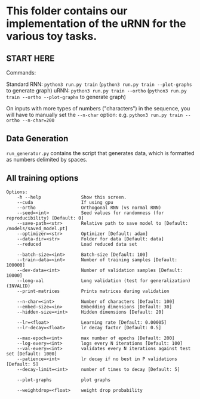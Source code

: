 This folder contains our implementation of the uRNN for the various toy tasks.
===

## START HERE
Commands:

Standard RNN: `python3 run.py train`    (`python3 run.py train --plot-graphs` to generate graph)
uRNN: `python3 run.py train --ortho`    (`python3 run.py train --ortho --plot-graphs` to generate graph)


On inputs with more types of numbers ("characters") in the sequence, you will have to manually set the `--n-char` option: e.g.
```python3 run.py train --ortho --n-char=200```

## Data Generation
`run_generator.py` contains the script that generates data, which is formatted as numbers delimited by spaces.

## All training options
```
Options:
    -h --help               Show this screen.
    --cuda                  If using gpu
    --ortho                 Orthogonal RNN (vs normal RNN)
    --seed=<int>            Seed values for randomness (for reproducibility) [Default: 0]
    --save-path=<str>       Relative path to save model to [Default: /models/saved_model.pt]
    --optimizer=<str>       Optimizer [Default: adam]
    --data-dir=<str>        Folder for data [Default: data]
    --reduced               Load reduced data set

    --batch-size=<int>      Batch-size [Default: 100]
    --train-data=<int>      Number of training samples [Default: 100000]
    --dev-data=<int>        Number of validation samples [Default: 10000]
    --long-val              Long validation (test for generalization) (INVALID)
    --print-matrices        Prints matrices during validation

    --n-char=<int>          Number of characters [Default: 100]
    --embed-size=<in>       Embedding dimensions [Default: 30]
    --hidden-size=<int>     Hidden dimensions [Default: 20]

    --lr=<float>            Learning rate [Default: 0.00005]
    --lr-decay=<float>      lr decay factor [Default: 0.5]

    --max-epoch=<int>       max number of epochs [Default: 200]
    --log-every=<int>       logs every N iterations [Default: 100]
    --val-every=<int>       validates every N iterations against test set [Default: 1000]
    --patience=<int>        lr decay if no best in P validations [Default: 5]
    --decay-limit=<int>     number of times to decay [Default: 5]

    --plot-graphs           plot graphs

    --weightdrop=<float>    weight drop probability
```